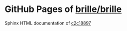 GitHub Pages of [brille/brille](https://github.com/brille/brille.git)
======================================
Sphinx HTML documentation of [c2c18897](https://github.com/brille/brille/tree/c2c18897e72fc4dfbcfe85368bfc6e544f2d0c65)
